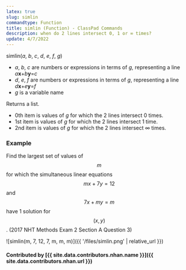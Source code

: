 ```yaml
---
latex: true
slug: simlin
commandtype: Function
title: simlin (Function) - ClassPad Commands
description: when do 2 lines intersect 0, 1 or ∞ times?
update: 4/7/2022
---
```


simlin(*a*, *b*, *c*, *d*, *e*, *f*, *g*)
- *a*, *b*, *c* are numbers or expressions in terms of *g*, representing a line *a***x**+*b***y**=*c*
- *d*, *e*, *f* are numbers or expressions in terms of *g*, representing a line *d***x**+*e***y**=*f*
- *g* is a variable name

Returns a list.
- 0th item is values of *g* for which the 2 lines intersect 0 times.
- 1st item is values of *g* for which the 2 lines intersect 1 time.
- 2nd item is values of *g* for which the 2 lines intersect ∞ times.

### Example

Find the largest set of values of $$ m $$ for which the simultaneous linear equations $$ mx+7y=12 $$ and $$ 7x+my=m $$ have 1 solution for $$ (x, y) $$. (2017 NHT Methods Exam 2 Section A Question 3)

![simlin(m, 7, 12, 7, m, m, m)]({{ '/files/simlin.png' | relative_url }})

#### Contributed by [{{ site.data.contributors.nhan.name }}]({{ site.data.contributors.nhan.url }})